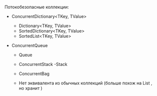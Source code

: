 Потокобезопасные коллекции:

 - ConcurrentDictionary<TKey, TValue>
	 - Dictionary<TKey, TValue>
	 - SortedDictionary<TKey, TValue>
	 - SortedList<TKey, TValue>

- ConcurrentQueue<T>
	- Queue<T>

   - ConcurrentStack<T>
	 -Stack<T>

   - ConcurrentBag<T>
	- Нет эквивалента из обычных коллекций (больше похож на List<T> , но хранит )
